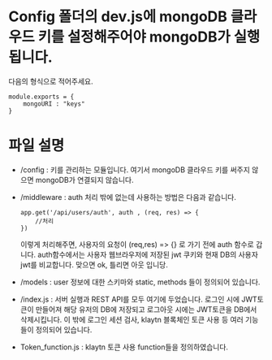 # Config 폴더의 dev.js에 mongoDB 클라우드 키를 설정해주어야 mongoDB가 실행됩니다.  
다음의 형식으로 적어주세요.  
```
module.exports = {
    mongoURI : "keys"
}
```

# 파일 설명  
- /config : 키를 관리하는 모듈입니다. 여기서 mongoDB 클라우드 키를 써주지 않으면 mongoDB가 연결되지 않습니다.  
- /middleware : auth 처리 밖에 없는데 사용하는 방법은 다음과 같습니다.  
    ```
    app.get('/api/users/auth', auth , (req, res) => {
        //처리
    })
    ```
    이렇게 처리해주면, 사용자의 요청이 (req,res) => {} 로 가기 전에 auth 함수로 갑니다. auth함수에서는 사용자 웹브라우저에 저장된 jwt 쿠키와 현재 DB의 사용자 jwt를 비교합니다. 맞으면 ok, 틀리면 아웃 입니당.  

- /models : user 정보에 대한 스키마와 static, methods 들이 정의되어 있습니다.  
- /index.js : 서버 실행과 REST API를 모두 여기에 두었습니다. 로그인 시에 JWT토큰이 만들어져 해당 유저의 DB에 저장되고 로그아웃 시에는 JWT토큰을 DB에서 삭제시킵니다. 이 밖에 로그인 세션 검사, klaytn 블록체인 토큰 사용 등 여러 기능들이 정의되어 있습니다.  
- Token_function.js : klaytn 토큰 사용 function들을 정의하였습니다.  
